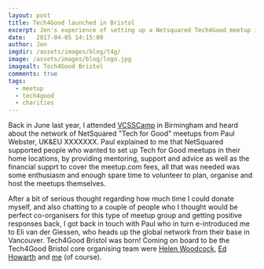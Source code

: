 ```yaml
---
layout: post
title: Tech4Good launched in Bristol
excerpt: Jen's experience of setting up a Netsquared Tech4Good meetup in Bristol
date:   2017-04-05 14:15:00
author: Jen
imgdir:	/assets/images/blog/t4g/
image: /assets/images/blog/logo.jpg
imagealt: Tech4Good Bristol
comments: true
tags:
  - meetup
  - tech4good
  - charities
---
```


Back in June last year, I attended [VCSSCamp](https://vcsscamp.wordpress.com/) in Birmingham and heard about the network of NetSquared "Tech for Good" meetups from Paul Webster, UK&EU XXXXXXX. Paul explained to me that NetSquared supported people who wanted to set up Tech for Good meetups in their home locations, by providing mentoring, support and advice as well as the financial supprt to cover the meetup.com fees, all that was needed was some enthusiasm and enough spare time to volunteer to plan, organise and host the meetups themselves.

 After a bit of serious thought regarding how much time I could donate myself, and also chatting to a couple of people who I thought would be perfect co-organisers for this type of meetup group and getting positive responses back, I got back in touch with Paul who in turn e-introduced me to Eli van der Giessen, who heads up the global network from their base in Vancouver. Tech4Good Bristol was born! Coming on board to be the Tech4Good Bristol core organising team were [Helen Woodcock](https://www.linkedin.com/in/helenwoodcock/), [Ed Howarth](https://www.linkedin.com/in/ed-howarth-74136178/) and [me](https://www.linkedin.com/in/jrpwilliams/) (of course).




